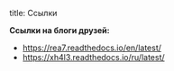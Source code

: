title: Ссылки

**Ссылки на блоги друзей:**

- https://rea7.readthedocs.io/en/latest/
- https://xh4l3.readthedocs.io/ru/latest/
